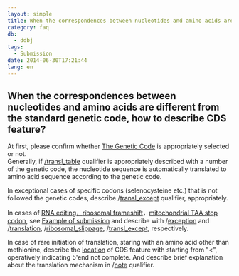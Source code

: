 ```yaml
---
layout: simple
title: When the correspondences between nucleotides and amino acids are different from the standard genetic code, how to describe CDS feature?
category: faq
db:
  - ddbj
tags: 
  - Submission
date: 2014-06-30T17:21:44
lang: en
---
```


## When the correspondences between nucleotides and amino acids are different from the standard genetic code, how to describe CDS feature?

<p>At first, please confirm whether <a href="/ddbj/geneticcode-e.html">The Genetic Code</a> is appropriately selected or not. <br>Generally, if <a href="/ddbj/qualifiers-e.html#transl_table">/transl_table</a> qualifier is appropriately described with a number of the genetic code, the nucleotide sequence is automatically translated to amino acid sequence according to the genetic code. </p>
<p>In exceptional cases of specific codons (selenocysteine etc.) that is not followed the genetic codes, describe /<a href="/ddbj/qualifiers-e.html#transl_except">transl_except</a> qualifier, appropriately. </p>
<p>In cases of <a href="/ddbj/example-e.html#B09">RNA editing，</a><a href="/ddbj/example-e.html#B10">ribosomal frameshift</a>，<a href="/ddbj/example-e.html#B11">mitochondrial TAA stop codon</a>, see <a href="/ddbj/example-e.html">Example of submission</a> and describe with /<a href="/ddbj/qualifiers-e.html#exception">exception</a> and /<a href="/ddbj/qualifiers-e.html#translation">translation</a>, /<a href="/ddbj/qualifiers-e.html#ribosomal_slippage">ribosomal_slippage</a>, /<a href="/ddbj/qualifiers-e.html#transl_except">transl_except</a>, respectively. </p>
<p>In case of rare initiation of translation, staring with an amino acid other than methionine, describe the <a href="/ddbj/location-e.html">location</a> of CDS feature with starting from "&lt;", operatively indicating 5'end not complete. And describe brief explanation about the translation mechanism in /<a href="/ddbj/qualifiers-e.html#note">note</a> qualifier. </p>
